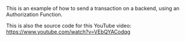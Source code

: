 This is an example of how to send a transaction on a backend, using an Authorization Function.

This is also the source code for this YouTube video: https://www.youtube.com/watch?v=VEbQYACodqg